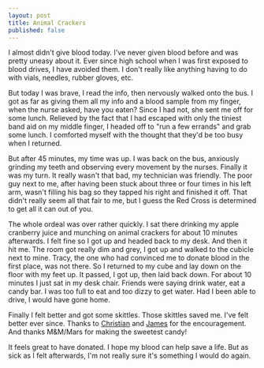 ```yaml
---
layout: post
title: Animal Crackers
published: false
---
```

I almost didn't give blood today.  I've never given blood before and was pretty uneasy about it.  Ever since high school when I was first exposed to blood drives, I have avoided them.  I don't really like anything having to do with vials, needles, rubber gloves, etc.

But today I was brave, I read the info, then nervously walked onto the bus.  I got as far as giving them all my info and a blood sample from my finger, when the nurse asked, have you eaten?  Since I had not, she sent me off for some lunch.  Relieved by the fact that I had escaped with only the tiniest band aid on my middle finger, I headed off to "run a few errands" and grab some lunch.  I comforted myself with the thought that they'd be too busy when I returned.

But after 45 minutes, my time was up.  I was back on the bus, anxiously grinding my teeth and observing every movement by the nurses.  Finally it was my turn.  It really wasn't that bad, my technician was friendly.  The poor guy next to me, after having been stuck about three or four times in his left arm, wasn't filling his bag so they tapped his right and finished it off.  That didn't really seem all that fair to me, but I guess the Red Cross is determined to get all it can out of you.

The whole ordeal was over rather quickly.  I sat there drinking my apple cranberry juice and munching on animal crackers for about 10 minutes afterwards.  I felt fine so I got up and headed back to my desk.  And then it hit me.  The room got really dim and grey, I got up and walked to the cubicle next to mine.  Tracy, the one who had convinced me to donate blood in the first place, was not there.  So I returned to my cube and lay down on the floor with my feet up.  It passed, I got up, then laid back down.  For about 10 minutes I just sat in my desk chair.  Friends were saying drink water, eat a candy bar.  I was too full to eat and too dizzy to get water. Had I been able to drive, I would have gone home.

Finally I felt better and got some skittles.  Those skittles saved me.  I've felt better ever since.  Thanks to <a href="http://www.receptivefield.com">Christian</a> and <a href="http://www.lelandphoto.com/">James</a> for the encouragement.  And thanks M&M/Mars for making the sweetest candy!

It feels great to have donated.  I hope my blood can help save a life.  But as sick as I felt afterwards, I'm not really sure it's something I would do again.
